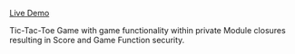 <a href="https://muewwy.github.io/tic-tac-toe/">Live Demo</a>

Tic-Tac-Toe Game with game functionality within private Module closures resulting in Score and Game Function security.
